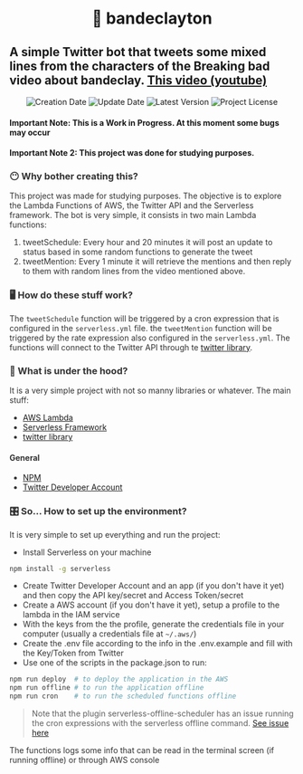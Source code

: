 <h1 align="center">
  🥯 bandeclayton
</h1>

## A simple Twitter bot that tweets some mixed lines from the characters of the Breaking bad video about bandeclay. [This video (youtube)](https://www.youtube.com/watch?v=YJBe9XK_8QE)


<!-- Infos -->
<p align="center">
  <img src="https://img.shields.io/static/v1?labelColor=0f21a1&color=777777&label=created%20at&message=Sep%202021" alt="Creation Date" />

  <img src="https://img.shields.io/github/last-commit/kruchelski/bandeclayton?label=updated%20at&labelColor=0f21a1&color=777777" alt="Update Date" />

  <img src="https://img.shields.io/github/v/tag/kruchelski/bandeclayton?label=latest%20version&labelColor=0f21a1&color=777777" alt="Latest Version" />

  <img src="https://img.shields.io/github/license/kruchelski/bandeclayton?labelColor=0f21a1&color=777777" alt="Project License" />
</p>

#### Important Note: This is a Work in Progress. At this moment some bugs may occur

#### Important Note 2: This project was done for studying purposes.

<div style="color:#333333">

### 😶 Why bother creating this?

This project was made for studying purposes. The objective is to explore the Lambda Functions of AWS, the Twitter API and the Serverless framework.
The bot is very simple, it consists in two main Lambda functions:   

1. tweetSchedule: Every hour and 20 minutes it will post an update to status based in some random functions to generate the tweet
2. tweetMention: Every 1 minute it will retrieve the mentions and then reply to them with random lines from the video mentioned above.


### 🖥 How do these stuff work?

The `tweetSchedule` function will be triggered by a cron expression that is configured in the `serverless.yml` file. the `tweetMention` function will be triggered by the rate expression also configured in the `serverless.yml`.
The functions will connect to the Twitter API through te [twitter library](https://www.npmjs.com/package/twitter).

### 🚜 What is under the hood?

It is a very simple project with not so manny libraries or whatever. The main stuff:

- [AWS Lambda](https://aws.amazon.com/lambda/?nc1=h_ls)
- [Serverless Framework](https://www.serverless.com/)
- [twitter library](https://www.npmjs.com/package/twitter)

#### General

- [NPM](https://www.npmjs.com/)
- [Twitter Developer Account](https://developer.twitter.com/en)

### 🎛 So... How to set up the environment?

It is very simple to set up everything and run the project:
- Install Serverless on your machine
```bash
npm install -g serverless
```
- Create Twitter Developer Account and an app (if you don't have it yet) and then copy the API key/secret and Access Token/secret
- Create a AWS account (if you don't have it yet), setup a profile to the lambda in the IAM service
- With the keys from the the profile, generate the  credentials file in your computer (usually a credentials file at `~/.aws/`)
- Create the .env file according to the info in the .env.example and fill with the Key/Token from Twitter
- Use one of the scripts in the package.json to run:
```bash
npm run deploy  # to deploy the application in the AWS
npm run offline # to run the application offline
npm run cron    # to run the scheduled functions offline
```

> Note that the plugin serverless-offline-scheduler has an issue running the cron expressions with the serverless offline command. [See issue here](https://github.com/dherault/serverless-offline/issues/1044)   

The functions logs some info that can be read in the terminal screen (if running offline) or through AWS console

</div>
